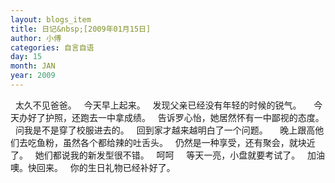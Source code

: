 ```yaml
---
layout: blogs_item
title: 日记&nbsp;[2009年01月15日]
author: 小傅
categories: 自言自语
day: 15
month: JAN
year: 2009
---
```




&nbsp; 太久不见爸爸。
&nbsp; 今天早上起来。
&nbsp; 发现父亲已经没有年轻的时候的锐气。
&nbsp;
&nbsp; 今天办好了护照，还跑去一中拿成绩。
&nbsp; 告诉罗心怡，她居然怀有一中鄙视的态度。
&nbsp; 问我是不是穿了校服进去的。
&nbsp; 回到家才越来越明白了一个问题。
&nbsp;
&nbsp; 晚上跟高他们去吃鱼粉，虽然各个都给辣的吐舌头。
&nbsp; 仍然是一种享受，还有聚会，就块近了。
&nbsp; 她们都说我的新发型很不错。
&nbsp; 呵呵
&nbsp;
&nbsp; 等天一亮，小盘就要考试了。
&nbsp; 加油噢。快回来。
&nbsp; 你的生日礼物已经补好了。


